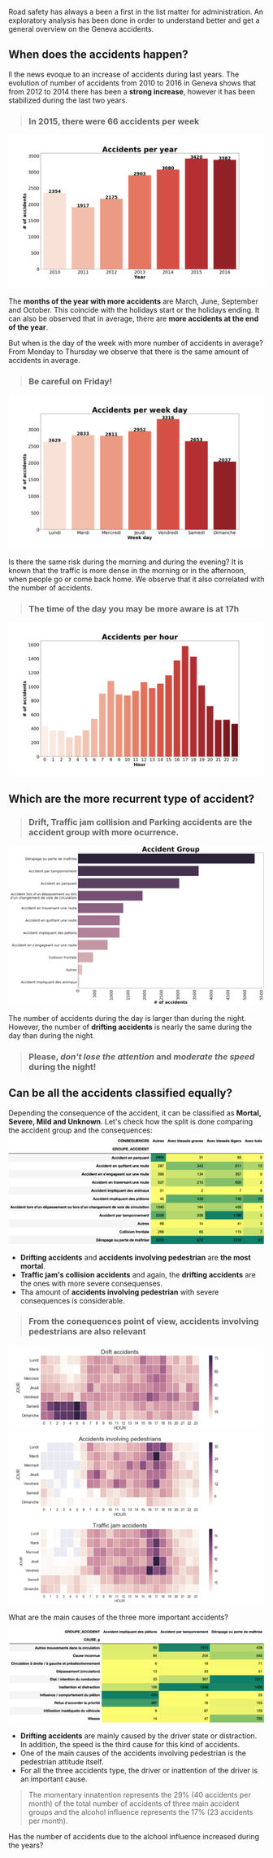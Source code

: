 Road safety has always a been a first in the list matter for administration. An exploratory analysis has been done in order to understand better and get a general overview on the Geneva accidents.

## When does the accidents happen?
ll the news evoque to an increase of accidents during last years. The evolution of number of accidents from 2010 to 2016 in Geneva shows that from 2012 to 2014 there has been a **strong increase**, however it has been stabilized during the last two years.

> ### In 2015, there were 66 accidents per week
![Image](../img/acc_year.png)

The **months of the year with more accidents** are March, June, September and October. This coincide with the holidays start or the holidays ending. It can also be observed that in average, there are **more accidents at the end of the year**.

But when is the day of the week with more number of accidents in average? From Monday to Thursday we observe that there is the same amount of accidents in average.
> ### **Be careful** on Friday!
![Image](../img/acc_weekday.png)

Is there the same risk during the morning and during the evening? It is known that the traffic is more dense in the morning or in the afternoon, when people go or come back home. We observe that it also correlated with the number of accidents.
> ### The time of the day you may be more aware is at 17h
![Image](../img/acc_hour.png)

## Which are the more recurrent type of accident? 
> ### Drift, Traffic jam collision and Parking accidents are the accident group with more ocurrence.
![Image](../img/acc_gr.png)

The number of accidents during the day is larger than during the night. However, the number of **drifting accidents** is nearly the same during the day than during the night.
> ### Please, _don't lose the attention_ and _moderate the speed_ during the night!

## Can be all the accidents classified equally?
Depending the consequence of the accident, it can be classified as **Mortal, Severe, Mild and Unknown**. Let's check how the split is done comparing the accident group and the consequences:
![Image](../img/acc_gr_con.png)
* **Drifting accidents** and **accidents involving pedestrian** are **the most mortal**.
* **Traffic jam's collision accidents** and again, the **drifting accidents** are the ones with more severe consequenses.
* Tha amount of **accidents involving pedestrian** with severe consequences is considerable.

> ### From the conequences point of view, accidents involving pedestrians are also relevant


![Image](../img/dayhour_drift.png)
![Image](../img/dayhour_pedestrians.png)
![Image](../img/dayhour_traffic.png)

What are the main causes of the three more important accidents?

![Image](../img/acc_gr_causeg.png)
* **Drifting accidents** are mainly caused by the driver state or distraction. In addition, the speed is the third cause for this kind of accidents.
* One of the main causes of the accidents involving pedestrian is the pedestrian attitude itself. 
* For all the three accidents type, the driver or inattention of the driver is an important cause.

> The momentary innatention represents the 29% (40 accidents per month) of the total number of accidents of three main accident groups and the alcohol influence represents the 17% (23 accidents per month).

Has the number of accidents due to the alchool influence increased during the years?







